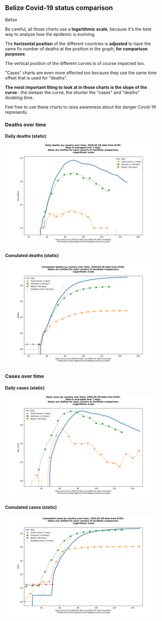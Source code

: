 ## Belize Covid-19 status comparison 

Belize



Be careful, all those charts use a **logarithmic scale**, because it's the best way to analyze how the epidemic is evolving.
 
The **horizontal position** of the different countries is **adjusted** to have the same fix number of deaths at the position in the graph, **for comparison purposes**.

The vertical position of the different curves is of course impacted too.

"Cases" charts are even more affected too because they use the same time offset that is used for "deaths".

**The most important thing to look at in those charts is the slope of the curve** : the steeper the curve, the shorter the "cases" and "deaths" doubling time.

Feel free to use these charts to raise awareness about the danger Covid-19 represents. 


 
### Deaths over time
 
#### Daily deaths (static)
![Belize covid-19 daily deaths static chart](https://raw.githubusercontent.com/madlag/coronavirus_study/master/notebooks/graphs/2020-05-28/countries/Belize/2020-05-28_Belize_day_deaths.png "Belize covid-19 day_deaths static chart")   
 
#### Cumulated deaths (static)
![Belize covid-19 cumulated deaths static chart](https://raw.githubusercontent.com/madlag/coronavirus_study/master/notebooks/graphs/2020-05-28/countries/Belize/2020-05-28_Belize_deaths.png "Belize covid-19 deaths static chart")   

 
### Cases over time
 
#### Daily cases (static)
![Belize covid-19 daily cases static chart](https://raw.githubusercontent.com/madlag/coronavirus_study/master/notebooks/graphs/2020-05-28/countries/Belize/2020-05-28_Belize_day_cases.png "Belize covid-19 day_cases static chart")   
 
#### Cumulated cases (static)
![Belize covid-19 cumulated cases static chart](https://raw.githubusercontent.com/madlag/coronavirus_study/master/notebooks/graphs/2020-05-28/countries/Belize/2020-05-28_Belize_cases.png "Belize covid-19 cases static chart")   

